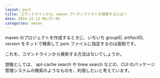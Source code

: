```yaml
---
layout: post
title: コマンドラインから、maven アーティファクトを検索するには？
date: 2014-12-13 06:57:49
categories: maven
---
```

<p>maven のプロジェクトを作成するときに、いちいち groupID, artifactID, version をネットで検索して pom ファイルに指定するのは面倒です。</p>

<p>これを、コマンドラインから検索する方法はないでしょうか。</p>

<p>想像としては、 apt-cache search や brew search などの、CUI のパッケージ管理システムの検索のようなものを、利用したいと考えています。</p>
